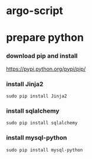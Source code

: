 # argo-script

# prepare python

### download pip and install
   
   https://pypi.python.org/pypi/pip/

### install Jinja2

```
sudo pip install Jinja2
```

### install sqlalchemy

```
sudo pip install sqlalchemy
```

### install mysql-python

```
sudo pip install mysql-python
```
